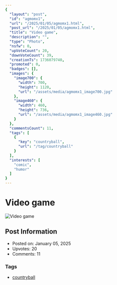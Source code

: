 ```yaml
---
{
  "layout": "post",
  "id": "agmomx1",
  "url": "/2025/01/05/agmomx1.html",
  "post_url": "/2025/01/05/agmomx1.html",
  "title": "Video game",
  "description": "",
  "type": "Photo",
  "nsfw": 0,
  "upVoteCount": 20,
  "downVoteCount": 39,
  "creationTs": 1736079740,
  "promoted": 0,
  "badges": [],
  "images": {
    "image700": {
      "width": 700,
      "height": 1120,
      "url": "/assets/media/agmomx1_image700.jpg"
    },
    "image460": {
      "width": 460,
      "height": 736,
      "url": "/assets/media/agmomx1_image460.jpg"
    }
  },
  "commentsCount": 11,
  "tags": [
    {
      "key": "countryball",
      "url": "/tag/countryball"
    }
  ],
  "interests": [
    "comic",
    "humor"
  ]
}
---
```


# Video game

![Video game](/assets/media/agmomx1_image700.jpg)

## Post Information

- Posted on: January 05, 2025
- Upvotes: 20
- Comments: 11

### Tags

- [countryball](/tag/countryball)
